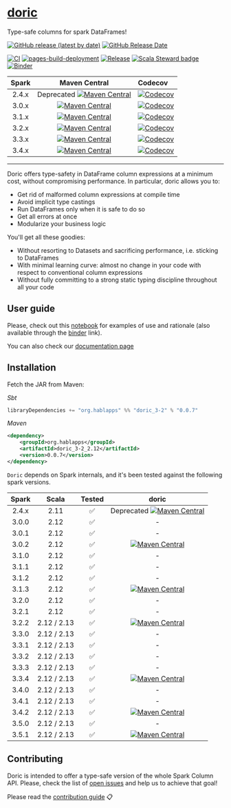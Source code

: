 # [doric](https://en.wikipedia.org/wiki/Doric_order)

Type-safe columns for spark DataFrames!

[![GitHub release (latest by date)](https://img.shields.io/github/v/release/hablapps/doric?label=latest%20release&logo=github)](https://github.com/hablapps/doric/releases/latest)
[![GitHub Release Date](https://img.shields.io/github/release-date/hablapps/doric?logo=github)](https://github.com/hablapps/doric/releases/latest)

[![CI](https://github.com/hablapps/doric/actions/workflows/ci.yml/badge.svg)](https://github.com/hablapps/doric/actions/workflows/ci.yml)
[![pages-build-deployment](https://github.com/hablapps/doric/actions/workflows/pages/pages-build-deployment/badge.svg)](https://github.com/hablapps/doric/actions/workflows/pages/pages-build-deployment)
[![Release](https://github.com/hablapps/doric/actions/workflows/release.yml/badge.svg?branch=main)](https://github.com/hablapps/doric/actions/workflows/release.yml)
[![Scala Steward badge](https://img.shields.io/badge/Scala_Steward-helping-blue.svg?style=flat&logo=data:image/png;base64,iVBORw0KGgoAAAANSUhEUgAAAA4AAAAQCAMAAAARSr4IAAAAVFBMVEUAAACHjojlOy5NWlrKzcYRKjGFjIbp293YycuLa3pYY2LSqql4f3pCUFTgSjNodYRmcXUsPD/NTTbjRS+2jomhgnzNc223cGvZS0HaSD0XLjbaSjElhIr+AAAAAXRSTlMAQObYZgAAAHlJREFUCNdNyosOwyAIhWHAQS1Vt7a77/3fcxxdmv0xwmckutAR1nkm4ggbyEcg/wWmlGLDAA3oL50xi6fk5ffZ3E2E3QfZDCcCN2YtbEWZt+Drc6u6rlqv7Uk0LdKqqr5rk2UCRXOk0vmQKGfc94nOJyQjouF9H/wCc9gECEYfONoAAAAASUVORK5CYII=)](https://scala-steward.org)
[![Binder](https://mybinder.org/badge_logo.svg)](https://mybinder.org/v2/gh/hablapps/doric/main?filepath=notebooks)

| Spark |                                                                              Maven Central                                                                              | Codecov                                                                                                                                                                 |
|:-----:|:-----------------------------------------------------------------------------------------------------------------------------------------------------------------------:|:------------------------------------------------------------------------------------------------------------------------------------------------------------------------|
| 2.4.x |Deprecated [![Maven Central](https://img.shields.io/maven-central/v/org.hablapps/doric_2-4_2.11)](https://mvnrepository.com/artifact/org.hablapps/doric_2-4_2.11/0.0.7)  | [![Codecov](https://img.shields.io/codecov/c/github/hablapps/doric?flag=spark-2.4.x&label=codecov&logo=codecov&token=N7ZXUXZX1I)](https://codecov.io/gh/hablapps/doric) |
| 3.0.x |      [![Maven Central](https://img.shields.io/maven-central/v/org.hablapps/doric_3-0_2.12)](https://mvnrepository.com/artifact/org.hablapps/doric_3-0_2.12/0.0.7)       | [![Codecov](https://img.shields.io/codecov/c/github/hablapps/doric?flag=spark-3.0.x&label=codecov&logo=codecov&token=N7ZXUXZX1I)](https://codecov.io/gh/hablapps/doric) |
| 3.1.x |      [![Maven Central](https://img.shields.io/maven-central/v/org.hablapps/doric_3-1_2.12)](https://mvnrepository.com/artifact/org.hablapps/doric_3-1_2.12/0.0.7)       | [![Codecov](https://img.shields.io/codecov/c/github/hablapps/doric?flag=spark-3.1.x&label=codecov&logo=codecov&token=N7ZXUXZX1I)](https://codecov.io/gh/hablapps/doric) |
| 3.2.x |      [![Maven Central](https://img.shields.io/maven-central/v/org.hablapps/doric_3-2_2.12)](https://mvnrepository.com/artifact/org.hablapps/doric_3-2_2.12/0.0.7)       | [![Codecov](https://img.shields.io/codecov/c/github/hablapps/doric?flag=spark-3.2.x&label=codecov&logo=codecov&token=N7ZXUXZX1I)](https://codecov.io/gh/hablapps/doric) |
| 3.3.x |      [![Maven Central](https://img.shields.io/maven-central/v/org.hablapps/doric_3-3_2.12)](https://mvnrepository.com/artifact/org.hablapps/doric_3-3_2.12/0.0.7)       | [![Codecov](https://img.shields.io/codecov/c/github/hablapps/doric?flag=spark-3.3.x&label=codecov&logo=codecov&token=N7ZXUXZX1I)](https://codecov.io/gh/hablapps/doric) |
| 3.4.x |      [![Maven Central](https://img.shields.io/maven-central/v/org.hablapps/doric_3-4_2.12)](https://mvnrepository.com/artifact/org.hablapps/doric_3-4_2.12/0.0.7)       | [![Codecov](https://img.shields.io/codecov/c/github/hablapps/doric?flag=spark-3.4.x&label=codecov&logo=codecov&token=N7ZXUXZX1I)](https://codecov.io/gh/hablapps/doric) |
----

Doric offers type-safety in DataFrame column expressions at a minimum
cost, without compromising performance. In particular, doric allows you
to:

* Get rid of malformed column expressions at compile time
* Avoid implicit type castings
* Run DataFrames only when it is safe to do so
* Get all errors at once
* Modularize your business logic

You'll get all these goodies: 

* Without resorting to Datasets and sacrificing performance, i.e. sticking to DataFrames
* With minimal learning curve: almost no change in your code with respect to conventional column expressions
* Without fully committing to a strong static typing discipline throughout all your code

## User guide

Please, check out this [notebook](notebooks/README.ipynb) for examples
of use and rationale (also available through the
[binder](https://mybinder.org/v2/gh/hablapps/doric/HEAD?filepath=notebooks/README.ipynb)
link).

You can also check our [documentation page](https://www.hablapps.com/doric/)

## Installation

Fetch the JAR from Maven:

_Sbt_
```scala
libraryDependencies += "org.hablapps" %% "doric_3-2" % "0.0.7"
```
_Maven_
```xml
<dependency>
    <groupId>org.hablapps</groupId>
    <artifactId>doric_3-2_2.12</artifactId>
    <version>0.0.7</version>
</dependency>
```

`Doric` depends on Spark internals, and it's been tested against the
following spark versions.

| Spark |    Scala    | Tested |                                                                                  doric                                                                                  |
|:-----:|:-----------:|:------:|:-----------------------------------------------------------------------------------------------------------------------------------------------------------------------:|
| 2.4.x |    2.11     |   ✅   | Deprecated [![Maven Central](https://img.shields.io/maven-central/v/org.hablapps/doric_2-4_2.11)](https://mvnrepository.com/artifact/org.hablapps/doric_2-4_2.11/0.0.7) |
| 3.0.0 |    2.12     |   ✅   |                                                                                    -                                                                                    |
| 3.0.1 |    2.12     |   ✅   |                                                                                    -                                                                                    |
| 3.0.2 |    2.12     |   ✅   |      [![Maven Central](https://img.shields.io/maven-central/v/org.hablapps/doric_3-0_2.12)](https://mvnrepository.com/artifact/org.hablapps/doric_3-0_2.12/0.0.7)       |
| 3.1.0 |    2.12     |   ✅   |                                                                                    -                                                                                    |
| 3.1.1 |    2.12     |   ✅   |                                                                                    -                                                                                    |
| 3.1.2 |    2.12     |   ✅   |                                                                                    -                                                                                    |
| 3.1.3 |    2.12     |   ✅   |      [![Maven Central](https://img.shields.io/maven-central/v/org.hablapps/doric_3-1_2.12)](https://mvnrepository.com/artifact/org.hablapps/doric_3-1_2.12/0.0.7)       |
| 3.2.0 |    2.12     |   ✅   |                                                                                    -                                                                                    |
| 3.2.1 |    2.12     |   ✅   |                                                                                    -                                                                                    |
| 3.2.2 | 2.12 / 2.13 |   ✅   |      [![Maven Central](https://img.shields.io/maven-central/v/org.hablapps/doric_3-2_2.12)](https://mvnrepository.com/artifact/org.hablapps/doric_3-2_2.12/0.0.7)       |
| 3.3.0 |    2.12 / 2.13     |   ✅   |                                                                                    -                                                                                    |
| 3.3.1 |    2.12 / 2.13     |   ✅   |                                                                                    -                                                                                    |
| 3.3.2 |    2.12 / 2.13     |   ✅   |                                                                                    -                                                                                    |
| 3.3.3 |    2.12 / 2.13     |   ✅   |                                                                                    -                                                                                    |
| 3.3.4 |    2.12 / 2.13     |   ✅   |      [![Maven Central](https://img.shields.io/maven-central/v/org.hablapps/doric_3-3_2.12)](https://mvnrepository.com/artifact/org.hablapps/doric_3-3_2.12/0.0.7)       |
| 3.4.0 |    2.12 / 2.13     |   ✅   |                                                                                    -                                                                                    |
| 3.4.1 |    2.12 / 2.13     |   ✅   |                                                                                    -                                                                                    |
| 3.4.2 |    2.12 / 2.13     |   ✅   |      [![Maven Central](https://img.shields.io/maven-central/v/org.hablapps/doric_3-4_2.12)](https://mvnrepository.com/artifact/org.hablapps/doric_3-4_2.12/0.0.7)       |
| 3.5.0 |    2.12 / 2.13     |   ✅   |                                                                                    -                                                                                    |
| 3.5.1 |    2.12 / 2.13     |   ✅   |      [![Maven Central](https://img.shields.io/maven-central/v/org.hablapps/doric_3-5_2.12)](https://mvnrepository.com/artifact/org.hablapps/doric_3-4_2.12/0.0.7)       |




## Contributing 

Doric is intended to offer a type-safe version of the whole Spark
Column API. Please, check the list of [open
issues](https://github.com/hablapps/doric/issues) and help us to
achieve that goal!

Please read the [contribution guide](CONTRIBUTING.md) 📋
